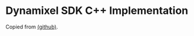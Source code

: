 # Dynamixel SDK C++ Implementation

Copied from [(github)](https://github.com/ROBOTIS-GIT/DynamixelSDK/tree/master/c%2B%2B).
